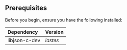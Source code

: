 ## Prerequisites

Before you begin, ensure you have the following installed:

| Dependency | Version |
| :--- | :---|
| libjson-c-dev | *lastes* |